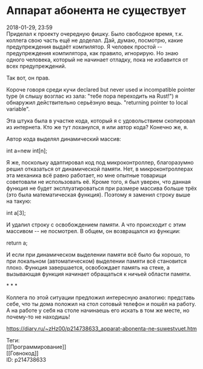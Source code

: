 Аппарат абонента не существует
===============================

   
 2018-01-29, 23:59   
  Приделал к проекту очередную фишку. Было свободное время, т.к. коллега свою часть ещё не доделал. Дай, думаю, посмотрю, какие предупреждения выдаёт компилятор. Я человек простой -- предупреждения компилятора, как правило, игнорирую. Но знаю одного человека, который не начинает отладку, пока не избавится от всех предупреждений.   
   
 Так вот, он прав.   
   
 Короче говоря среди кучи declared but never used и incompatible pointer type (я слышу возглас из зала: "тебе пора переходить на Rust!") я обнаружил действительно серьёзную вещь. "returning pointer to local variable".   
   
 Эта штука была в участке кода, который я с удовольствием скопировал из интернета. Кто же тут лоханулся, я или автор кода? Конечно же, я.   
   
 Автор кода выделял динамический массив:   
   
 int a=new int[n];   
   
 Я же, поскольку адаптировал код под микроконтроллер, благоразумно решил отказаться от динамической памяти. Нет, в микроконтроллерах эта механика всё равно работает, но мне опытные товарищи советовали не использовать её. Кроме того, я был уверен, что данная функция не будет эксплуатироваться при размере массива больше трёх (это была математическая функция). Поэтому я заменил строку выше на такую:   
   
 int a[3];   
   
 И удалил строку с освобождением памяти. А что происходит с этим массивом -- не посмотрел. В общем, он возвращался из функции:   
   
 return a;   
   
 И если при динамическом выделении памяти всё было бы хорошо, то при локальном (автоматическом) выделении памяти всё становится плохо. Функция завершается, освобождает память на стеке, а вызывающая функция начинает обращаться к ничьей области памяти.   
   
 \* \* \*   
   
 Коллега по этой ситуации предложил интересную аналогию: представь себе, что ты дома положил на стол сотовый телефон и пошёл на работу. А на работе у себя на столе начинаешь его искать в том же месте, но почему-то не находишь!   
    
 <https://diary.ru/~zHz00/p214738633_apparat-abonenta-ne-suwestvuet.htm>   
   
 Теги:   
 [[Программирование]]   
 [[Говнокод]]   
 ID: p214738633